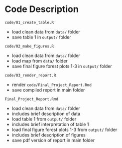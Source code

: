 # Code Description

`code/01_create_table.R`

- load clean data from `data/` folder
- save table 1 in `output/` folder

`code/02_make_figures.R`

- load clean data from `data/` folder
- load map from `data/` folder
- save final figure forest plots 1-3 in `output/` folder

`code/03_render_report.R`

- render `code/Final_Project_Report.Rmd` 
- save compiled report in main folder

`Final_Project_Report.Rmd`

- load clean data from `data/` folder
- includes brief description of data
- load table 1 from `output/` folder
- includes brief interpretation of table 1
- load final figure forest plots 1-3 from `output/` folder
- includes brief description of figures
- save pdf version of report in main folder
